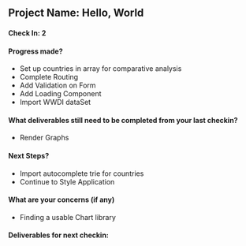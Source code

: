 ## Project Name: Hello, World

#### Check In: 2

#### Progress made?
* Set up countries in array for comparative analysis
* Complete Routing
* Add Validation on Form
* Add Loading Component
* Import WWDI dataSet 

#### What deliverables still need to be completed from your last checkin?
* Render Graphs

#### Next Steps?
* Import autocomplete trie for countries
* Continue to Style Application

#### What are your concerns (if any)
* Finding a usable Chart library

#### Deliverables for next checkin:
